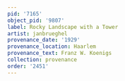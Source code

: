 ```yaml
---
pid: '7165'
object_pid: '9807'
label: Rocky Landscape with a Tower
artist: janbrueghel
provenance_date: '1929'
provenance_location: Haarlem
provenance_text: Franz W. Koenigs
collection: provenance
order: '2451'
---
```

